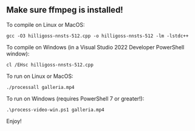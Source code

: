 ## Make sure ffmpeg is installed!

To compile on Linux or MacOS:

`gcc -O3 hilligoss-nnsts-512.cpp -o hilligoss-nnsts-512 -lm -lstdc++`


To compile on Windows (in a Visual Studio 2022 Developer PowerShell window):

`cl /EHsc hilligoss-nnsts-512.cpp`


To run on Linux or MacOS:

`./processall galleria.mp4`


To run on Windows (requires PowerShell 7 or greater!):

`.\process-video-win.ps1 galleria.mp4`


Enjoy!

